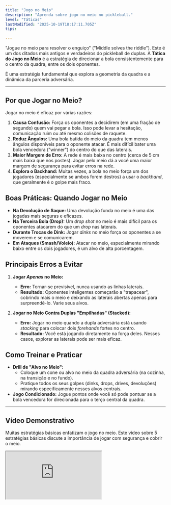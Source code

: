 ```yaml
---
title: "Jogo no Meio"
description: "Aprenda sobre jogo no meio no pickleball."
level: "Táticas"
lastModified: "2025-10-19T18:17:11.705Z"
tips:

---
```


"Jogue no meio para resolver o enguiço" ("Middle solves the riddle"). Este é um dos ditados mais antigos e verdadeiros do pickleball de duplas. A **Tática do Jogo no Meio** é a estratégia de direcionar a bola consistentemente para o centro da quadra, entre os dois oponentes.

É uma estratégia fundamental que explora a geometria da quadra e a dinâmica da parceria adversária.

---

## Por que Jogar no Meio?

Jogar no meio é eficaz por várias razões:

1.  **Causa Confusão:** Força os oponentes a decidirem (em uma fração de segundo) quem vai pegar a bola. Isso pode levar a hesitação, comunicação ruim ou até mesmo colisões de raquete.
2.  **Reduz Ângulos:** Uma bola batida do meio da quadra tem menos ângulos disponíveis para o oponente atacar. É mais difícil bater uma bola vencedora ("winner") do centro do que das laterais.
3.  **Maior Margem de Erro:** A rede é mais baixa no centro (cerca de 5 cm mais baixa que nos postes). Jogar pelo meio dá a você uma maior margem de segurança para evitar erros na rede.
4.  **Explora o Backhand:** Muitas vezes, a bola no meio força um dos jogadores (especialmente se ambos forem destros) a usar o *backhand*, que geralmente é o golpe mais fraco.

## Boas Práticas: Quando Jogar no Meio

* **Na Devolução de Saque:** Uma devolução funda no meio é uma das jogadas mais seguras e eficazes.
* **Na Terceira Bola (Drop):** Um *drop shot* no meio é mais difícil para os oponentes atacarem do que um *drop* nas laterais.
* **Durante Trocas de Dink:** Jogar *dinks* no meio força os oponentes a se moverem e se comunicarem.
* **Em Ataques (Smash/Voleio):** Atacar no meio, especialmente mirando baixo entre os dois jogadores, é um alvo de alta porcentagem.

## Principais Erros a Evitar

1.  **Jogar *Apenas* no Meio:**
    * **Erro:** Tornar-se previsível, nunca usando as linhas laterais.
    * **Resultado:** Oponentes inteligentes começarão a "trapacear", cobrindo mais o meio e deixando as laterais abertas apenas para surpreendê-lo. Varie seus alvos.

2.  **Jogar no Meio Contra Duplas "Empilhadas" (Stacked):**
    * **Erro:** Jogar no meio quando a dupla adversária está usando *stacking* para colocar dois *forehands* fortes no centro.
    * **Resultado:** Você está jogando diretamente na força deles. Nesses casos, explorar as laterais pode ser mais eficaz.

## Como Treinar e Praticar

* **Drill de "Alvo no Meio":**
    * Coloque um cone ou alvo no meio da quadra adversária (na cozinha, na transição e no fundo).
    * Pratique todos os seus golpes (dinks, drops, drives, devoluções) mirando especificamente nesses alvos centrais.
* **Jogo Condicionado:** Jogue pontos onde você só pode pontuar se a bola vencedora for direcionada para o terço central da quadra.

---

## Vídeo Demonstrativo

Muitas estratégias básicas enfatizam o jogo no meio. Este vídeo sobre 5 estratégias básicas discute a importância de jogar com segurança e cobrir o meio.

<div class="youtube-video">
  <iframe 
    src="https://www.youtube.com/embed/gUc2ckr2ULg?rel=0&modestbranding=1&fs=1&cc_load_policy=1" 
    title="5 ESTRATÉGIAS BÁSICAS DO PICKLEBALL (YouTube)" 
    allow="accelerometer; autoplay; clipboard-write; encrypted-media; gyroscope; picture-in-picture" 
    allowfullscreen>
  </iframe>
</div>
